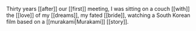 Thirty years [[after]] our [[first]] meeting, I was sitting on a couch [[with]] the [[love]] of my [[dreams]], my fated [[bride]], watching a South Korean film based on a [[murakami|Murakami]] [[story]].